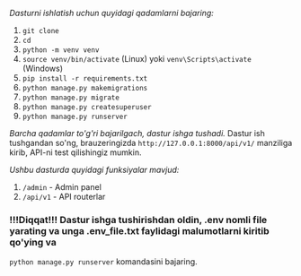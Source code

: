 *Dasturni ishlatish uchun quyidagi qadamlarni bajaring:*

1. ```git clone```
2. ```cd```
3. ```python -m venv venv```
4. ```source venv/bin/activate``` (Linux) yoki ```venv\Scripts\activate``` (Windows)
5. ```pip install -r requirements.txt```
6. ```python manage.py makemigrations```
7. ```python manage.py migrate```
8. ```python manage.py createsuperuser```
9. ```python manage.py runserver```

*Barcha qadamlar to'g'ri bajarilgach, dastur ishga tushadi.*
Dastur ish tushgandan so'ng, brauzeringizda ```http://127.0.0.1:8000/api/v1/``` manziliga kirib, API-ni test qilishingiz mumkin.

*Ushbu dasturda quyidagi funksiyalar mavjud:*

1. ```/admin``` - Admin panel
2. ```/api/v1``` - API routerlar

### !!!Diqqat!!! Dastur ishga tushirishdan oldin, .env nomli file yarating va unga .env_file.txt faylidagi malumotlarni kiritib qo'ying va
```python manage.py runserver``` 
komandasini bajaring.


